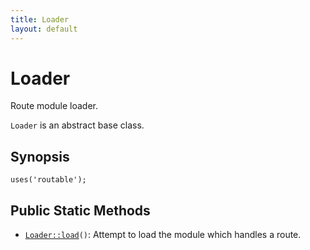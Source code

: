 ```yaml
---
title: Loader
layout: default
---
```


# Loader

Route module loader.

<code>Loader</code> is an abstract base class.

## Synopsis

<pre><code>uses('routable');
</code></pre>
## Public Static Methods

* <code><a href="Loader%3A%3Aload">Loader::load</a>()</code>: Attempt to load the module which handles a route.

